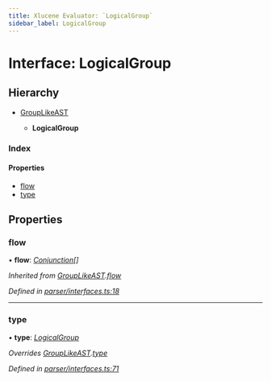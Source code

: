 ```yaml
---
title: Xlucene Evaluator: `LogicalGroup`
sidebar_label: LogicalGroup
---
```


# Interface: LogicalGroup

## Hierarchy

* [GroupLikeAST](grouplikeast.md)

  * **LogicalGroup**

### Index

#### Properties

* [flow](logicalgroup.md#flow)
* [type](logicalgroup.md#type)

## Properties

###  flow

• **flow**: *[Conjunction](conjunction.md)[]*

*Inherited from [GroupLikeAST](grouplikeast.md).[flow](grouplikeast.md#flow)*

*Defined in [parser/interfaces.ts:18](https://github.com/terascope/teraslice/blob/9dc0f8b8/packages/xlucene-evaluator/src/parser/interfaces.ts#L18)*

___

###  type

• **type**: *[LogicalGroup](../enums/asttype.md#logicalgroup)*

*Overrides [GroupLikeAST](grouplikeast.md).[type](grouplikeast.md#type)*

*Defined in [parser/interfaces.ts:71](https://github.com/terascope/teraslice/blob/9dc0f8b8/packages/xlucene-evaluator/src/parser/interfaces.ts#L71)*

